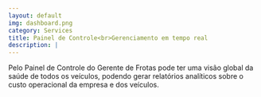 ```yaml
---
layout: default
img: dashboard.png
category: Services
title: Painel de Controle<br>Gerenciamento em tempo real
description: |
---
```

  Pelo Painel de Controle do Gerente de Frotas pode ter uma vis&atilde;o global da sa&uacute;de de todos os ve&iacute;culos, podendo gerar relat&oacute;rios anal&iacute;ticos sobre o custo operacional da empresa e dos ve&iacute;culos.